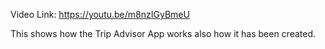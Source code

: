 Video Link: https://youtu.be/m8nzIGyBmeU

This shows how the Trip Advisor App works also how it has been created.
